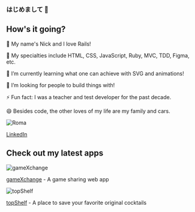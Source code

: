 ### はじめまして 👋
## How's it going?

🔭 My name's Nick and I love Rails!

🔔 My specialties include HTML, CSS, JavaScript, Ruby, MVC, TDD, Figma, etc.

🌱 I’m currently learning what one can achieve with SVG and animations!

👯 I’m looking for people to build things with!

⚡ Fun fact: I was a teacher and test developer for the past decade.

😄 Besides code, the other loves of my life are my family and cars.

![Roma](https://hips.hearstapps.com/hmg-prod.s3.amazonaws.com/images/2021-ferrari-roma-105-1599666401.jpg?crop=0.587xw:0.440xh;0.151xw,0.418xh&resize=400:* "Ferrari Roma")

[LinkedIn](https://www.linkedin.com/in/nikoandpiko/ "LinkedIn")

## Check out my latest apps

![gameXchange](https://live.staticflickr.com/65535/50911153543_da124cfc24.jpg "gameXchange")

[gameXchange](https://gamexxxchange.herokuapp.com/ "gameXchange") - A game sharing web app

![topShelf](https://live.staticflickr.com/65535/50918372742_388c21b50d.jpg "topShelf")

[topShelf](https://top-shelf.herokuapp.com/ "topShelf") - A place to save your favorite original cocktails
